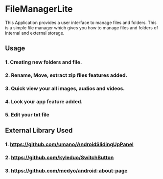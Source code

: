 # FileManagerLite
This Application provides a user interface to manage files and folders. This is a simple file manager which gives you how to manage files and folders of internal and external storage.

## Usage
### 1. Creating new folders and file.

### 2. Rename, Move, extract zip files features added.

### 3. Quick view your all images, audios and videos.

### 4. Lock your app feature added.

### 5. Edit your txt file

## External Library Used
### 1. https://github.com/umano/AndroidSlidingUpPanel

### 2. https://github.com/kyleduo/SwitchButton

### 3. https://github.com/medyo/android-about-page
